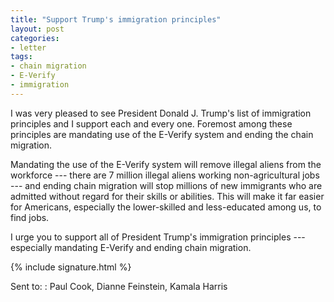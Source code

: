 ```yaml
---
title: "Support Trump's immigration principles"
layout: post
categories:
- letter
tags:
- chain migration
- E-Verify
- immigration
---
```


I was very pleased to see President Donald J. Trump's list of immigration principles and I support each and every one. Foremost among these principles are mandating use of the E-Verify system and ending the chain migration.

Mandating the use of the E-Verify system will remove illegal aliens from the workforce --- there are 7 million illegal aliens working non-agricultural jobs --- and ending chain migration will stop millions of new immigrants who are admitted without regard for their skills or abilities. This will make it far easier for Americans, especially the lower-skilled and less-educated among us, to find jobs.

I urge you to support all of President Trump's immigration principles --- especially mandating E-Verify and ending chain migration.

{% include signature.html %}

Sent to:
: Paul Cook, Dianne Feinstein, Kamala Harris
